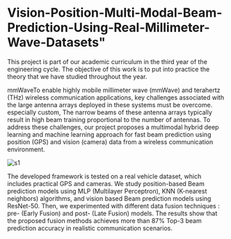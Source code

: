 # Vision-Position-Multi-Modal-Beam-Prediction-Using-Real-Millimeter-Wave-Datasets" 
This project is part of our academic curriculum in the third year of the engineering
cycle. The objective of this work is to put into practice the theory that we have studied
throughout the year.

mmWaveTo enable highly mobile millimeter wave (mmWave) and terahertz (THz)
wireless communication applications, key challenges associated with the large antenna
arrays deployed in these systems must be overcome. especially custom, The narrow beams
of these antenna arrays typically result in high beam training proportional to the number
of antennas. To address these challenges, our project proposes a multimodal hybrid deep
learning and machine learning approach for fast beam prediction using position (GPS)
and vision (camera) data from a wireless communication environment.

![s1](https://user-images.githubusercontent.com/80635318/196522926-79fb25c7-07b5-40ae-bd7c-e04fdd0459ef.PNG)

The developed framework is tested on a real vehicle dataset, which includes practical GPS
and cameras. We study position-based Beam prediction models using MLP (Multilayer
Perceptron), KNN (K-nearest neighbors) algorithms, and vision based Beam prediction
models using ResNet-50. Then, we experimented with different data fusion techniques :
pre- (Early Fusion) and post- (Late Fusion) models. The results show that the proposed
fusion methods achieves more than 87% Top-3 beam prediction accuracy in realistic
communication scenarios.

